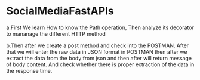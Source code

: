 # SocialMediaFastAPIs

a.First We learn How to know the Path operation, Then analyze its decorator to mananage the different HTTP method

b.Then after we create a post method and check into the POSTMAN. After that we will enter the raw data in JSON format in POSTMAN then after we extract the data from the body from json and then after will return message of body content. And check whether there is proper extraction of the data in the response time.
